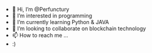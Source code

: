 - 👋 Hi, I’m @Perfunctury
- 👀 I’m interested in programming
- 🌱 I’m currently learning Python & JAVA
- 💞️ I’m looking to collaborate on blockchain technology
- 📫 How to reach me ...
- :)

<!---
Perfunctury/Perfunctury is a ✨ special ✨ repository because its `README.md` (this file) appears on your GitHub profile.
You can click the Preview link to take a look at your changes.
--->
